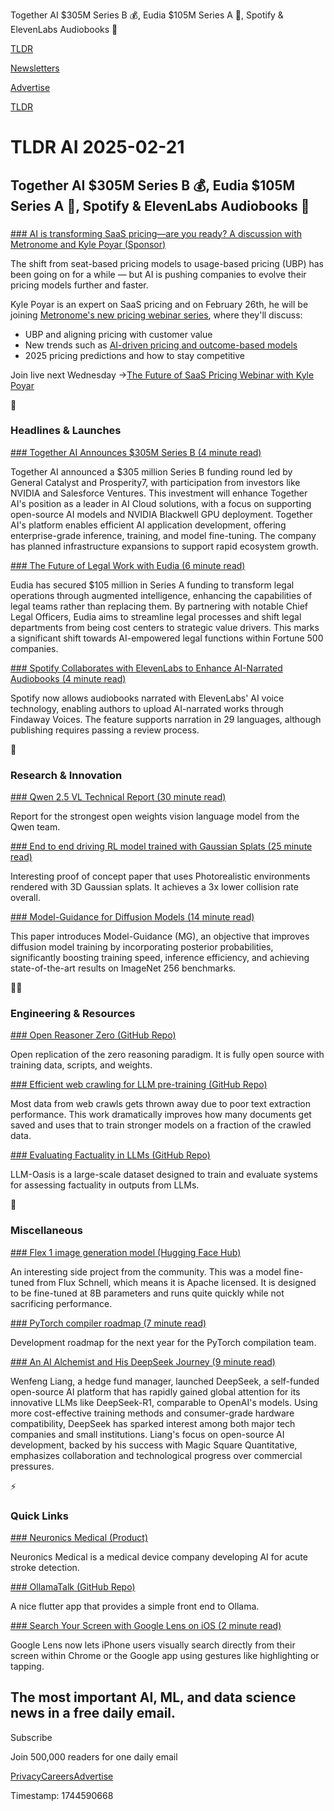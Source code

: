 Together AI $305M Series B 💰, Eudia $105M Series A 💼, Spotify & ElevenLabs Audiobooks 🤝

[TLDR](/)

[Newsletters](/newsletters)

[Advertise](https://advertise.tldr.tech/)

[TLDR](/)

# TLDR AI 2025-02-21

## Together AI $305M Series B 💰, Eudia $105M Series A 💼, Spotify & ElevenLabs Audiobooks 🤝

### 

[### AI is transforming SaaS pricing—are you ready? A discussion with Metronome and Kyle Poyar (Sponsor)](https://hubs.li/Q037q18G0)

The shift from seat-based pricing models to usage-based pricing (UBP) has been going on for a while — but AI is pushing companies to evolve their pricing models further and faster.

Kyle Poyar is an expert on SaaS pricing and on February 26th, he will be joining [Metronome's new pricing webinar series](https://hubs.li/Q037q18G0), where they'll discuss:

* UBP and aligning pricing with customer value
* New trends such as [AI-driven pricing and outcome-based models](https://hubs.li/Q037q18G0)
* 2025 pricing predictions and how to stay competitive

Join live next Wednesday →[The Future of SaaS Pricing Webinar with Kyle Poyar](https://hubs.li/Q037q18G0)

🚀

### Headlines & Launches

[### Together AI Announces $305M Series B (4 minute read)](https://www.together.ai/blog/together-ai-announcing-305m-series-b?utm_source=tldrai)

Together AI announced a $305 million Series B funding round led by General Catalyst and Prosperity7, with participation from investors like NVIDIA and Salesforce Ventures. This investment will enhance Together AI's position as a leader in AI Cloud solutions, with a focus on supporting open-source AI models and NVIDIA Blackwell GPU deployment. Together AI's platform enables efficient AI application development, offering enterprise-grade inference, training, and model fine-tuning. The company has planned infrastructure expansions to support rapid ecosystem growth.

[### The Future of Legal Work with Eudia (6 minute read)](https://www.eudia.com/blog/the-augmented-intelligence-era-unlocking-unlimited-potential-for-the-future-of-legal-work-with-eudia?utm_source=tldrai)

Eudia has secured $105 million in Series A funding to transform legal operations through augmented intelligence, enhancing the capabilities of legal teams rather than replacing them. By partnering with notable Chief Legal Officers, Eudia aims to streamline legal processes and shift legal departments from being cost centers to strategic value drivers. This marks a significant shift towards AI-empowered legal functions within Fortune 500 companies.

[### Spotify Collaborates with ElevenLabs to Enhance AI-Narrated Audiobooks (4 minute read)](https://newsroom.spotify.com/2025-02-20/spotify-opens-up-support-for-elevenlabs-audiobook-content/?utm_source=tldrai)

Spotify now allows audiobooks narrated with ElevenLabs' AI voice technology, enabling authors to upload AI-narrated works through Findaway Voices. The feature supports narration in 29 languages, although publishing requires passing a review process.

🧠

### Research & Innovation

[### Qwen 2.5 VL Technical Report (30 minute read)](https://arxiv.org/abs/2502.13923?utm_source=tldrai)

Report for the strongest open weights vision language model from the Qwen team.

[### End to end driving RL model trained with Gaussian Splats (25 minute read)](https://arxiv.org/abs/2502.13144?utm_source=tldrai)

Interesting proof of concept paper that uses Photorealistic environments rendered with 3D Gaussian splats. It achieves a 3x lower collision rate overall.

[### Model-Guidance for Diffusion Models (14 minute read)](https://arxiv.org/abs/2502.12154v1?utm_source=tldrai)

This paper introduces Model-Guidance (MG), an objective that improves diffusion model training by incorporating posterior probabilities, significantly boosting training speed, inference efficiency, and achieving state-of-the-art results on ImageNet 256 benchmarks.

👨‍💻

### Engineering & Resources

[### Open Reasoner Zero (GitHub Repo)](https://github.com/Open-Reasoner-Zero/Open-Reasoner-Zero?utm_source=tldrai)

Open replication of the zero reasoning paradigm. It is fully open source with training data, scripts, and weights.

[### Efficient web crawling for LLM pre-training (GitHub Repo)](https://github.com/cxcscmu/Crawl4LLM?utm_source=tldrai)

Most data from web crawls gets thrown away due to poor text extraction performance. This work dramatically improves how many documents get saved and uses that to train stronger models on a fraction of the crawled data.

[### Evaluating Factuality in LLMs (GitHub Repo)](https://github.com/Babelscape/LLM-Oasis?utm_source=tldrai)

LLM-Oasis is a large-scale dataset designed to train and evaluate systems for assessing factuality in outputs from LLMs.

🎁

### Miscellaneous

[### Flex 1 image generation model (Hugging Face Hub)](https://huggingface.co/ostris/Flex.1-alpha?utm_source=tldrai)

An interesting side project from the community. This was a model fine-tuned from Flux Schnell, which means it is Apache licensed. It is designed to be fine-tuned at 8B parameters and runs quite quickly while not sacrificing performance.

[### PyTorch compiler roadmap (7 minute read)](https://dev-discuss.pytorch.org/t/meta-pytorch-team-2025-h1-roadmaps/2794?utm_source=tldrai)

Development roadmap for the next year for the PyTorch compilation team.

[### An AI Alchemist and His DeepSeek Journey (9 minute read)](https://craftedminds.substack.com/p/an-ai-alchemist-and-his-deepseek?utm_source=tldrai)

Wenfeng Liang, a hedge fund manager, launched DeepSeek, a self-funded open-source AI platform that has rapidly gained global attention for its innovative LLMs like DeepSeek-R1, comparable to OpenAI's models. Using more cost-effective training methods and consumer-grade hardware compatibility, DeepSeek has sparked interest among both major tech companies and small institutions. Liang's focus on open-source AI development, backed by his success with Magic Square Quantitative, emphasizes collaboration and technological progress over commercial pressures.

⚡️

### Quick Links

[### Neuronics Medical (Product)](https://neuronicsmedical.ai/?utm_source=tldrai)

Neuronics Medical is a medical device company developing AI for acute stroke detection.

[### OllamaTalk (GitHub Repo)](https://github.com/shinhyo/OllamaTalk?utm_source=tldrai)

A nice flutter app that provides a simple front end to Ollama.

[### Search Your Screen with Google Lens on iOS (2 minute read)](https://blog.google/products/google-lens/lens-on-ios-ai-overviews/?utm_source=tldrai)

Google Lens now lets iPhone users visually search directly from their screen within Chrome or the Google app using gestures like highlighting or tapping.

## The most important AI, ML, and data science news in a free daily email.

Subscribe

Join 500,000 readers for one daily email

[Privacy](/privacy)[Careers](https://jobs.ashbyhq.com/tldr.tech)[Advertise](/ai/advertise)

Timestamp: 1744590668